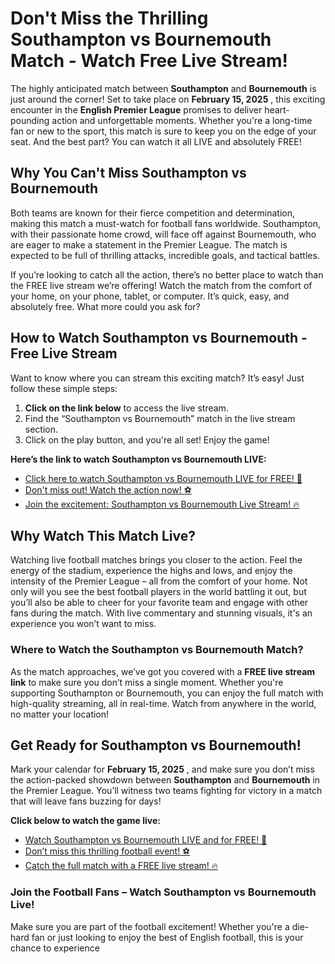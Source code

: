 # Don't Miss the Thrilling Southampton vs Bournemouth Match - Watch Free Live Stream!

The highly anticipated match between **Southampton** and **Bournemouth** is just around the corner! Set to take place on **February 15, 2025** , this exciting encounter in the **English Premier League** promises to deliver heart-pounding action and unforgettable moments. Whether you're a long-time fan or new to the sport, this match is sure to keep you on the edge of your seat. And the best part? You can watch it all LIVE and absolutely FREE!

## Why You Can't Miss Southampton vs Bournemouth

Both teams are known for their fierce competition and determination, making this match a must-watch for football fans worldwide. Southampton, with their passionate home crowd, will face off against Bournemouth, who are eager to make a statement in the Premier League. The match is expected to be full of thrilling attacks, incredible goals, and tactical battles.

If you’re looking to catch all the action, there’s no better place to watch than the FREE live stream we’re offering! Watch the match from the comfort of your home, on your phone, tablet, or computer. It’s quick, easy, and absolutely free. What more could you ask for?

## How to Watch Southampton vs Bournemouth - Free Live Stream

Want to know where you can stream this exciting match? It’s easy! Just follow these simple steps:

1. **Click on the link below** to access the live stream.
2. Find the “Southampton vs Bournemouth” match in the live stream section.
3. Click on the play button, and you're all set! Enjoy the game!

**Here’s the link to watch Southampton vs Bournemouth LIVE:**

- [Click here to watch Southampton vs Bournemouth LIVE for FREE! 🚨](https://tinyurl.com/livestreamfreeo?st=Southampton+vs+Bournemouth&si=ghc)
- [Don't miss out! Watch the action now! ⚽](https://tinyurl.com/livestreamfreeo?st=Southampton+vs+Bournemouth&si=ghc)
- [Join the excitement: Southampton vs Bournemouth Live Stream! 🔥](https://tinyurl.com/livestreamfreeo?st=Southampton+vs+Bournemouth&si=ghc)

## Why Watch This Match Live?

Watching live football matches brings you closer to the action. Feel the energy of the stadium, experience the highs and lows, and enjoy the intensity of the Premier League – all from the comfort of your home. Not only will you see the best football players in the world battling it out, but you’ll also be able to cheer for your favorite team and engage with other fans during the match. With live commentary and stunning visuals, it's an experience you won’t want to miss.

### Where to Watch the Southampton vs Bournemouth Match?

As the match approaches, we’ve got you covered with a **FREE live stream link** to make sure you don’t miss a single moment. Whether you're supporting Southampton or Bournemouth, you can enjoy the full match with high-quality streaming, all in real-time. Watch from anywhere in the world, no matter your location!

## Get Ready for Southampton vs Bournemouth!

Mark your calendar for **February 15, 2025** , and make sure you don’t miss the action-packed showdown between **Southampton** and **Bournemouth** in the Premier League. You’ll witness two teams fighting for victory in a match that will leave fans buzzing for days!

**Click below to watch the game live:**

- [Watch Southampton vs Bournemouth LIVE and for FREE! 🚨](https://tinyurl.com/livestreamfreeo?st=Southampton+vs+Bournemouth&si=ghc)
- [Don’t miss this thrilling football event! ⚽](https://tinyurl.com/livestreamfreeo?st=Southampton+vs+Bournemouth&si=ghc)
- [Catch the full match with a FREE live stream! 🔥](https://tinyurl.com/livestreamfreeo?st=Southampton+vs+Bournemouth&si=ghc)

### Join the Football Fans – Watch Southampton vs Bournemouth Live!

Make sure you are part of the football excitement! Whether you're a die-hard fan or just looking to enjoy the best of English football, this is your chance to experience
